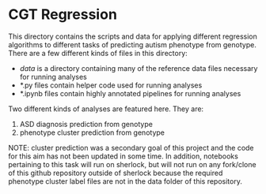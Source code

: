 # CGT Regression

This directory contains the scripts and data for applying different regression algorithms to different tasks of predicting autism phenotype from genotype.  There are a few different kinds of files in this directory:

- *data* is a directory containing many of the reference data files necessary for running analyses
- *.py files contain helper code used for running analyses
- *.ipynb files contain highly annotated pipelines for running analyses

Two different kinds of analyses are featured here.  They are:

1. ASD diagnosis prediction from genotype
2. phenotype cluster prediction from genotype

NOTE: cluster prediction was a secondary goal of this project and the code for this aim has not been updated in some time.  In addition, notebooks pertaining to this task will run on sherlock, but will not run on any fork/clone of this github repository outside of sherlock because the required phenotype cluster label files are not in the data folder of this repository.
